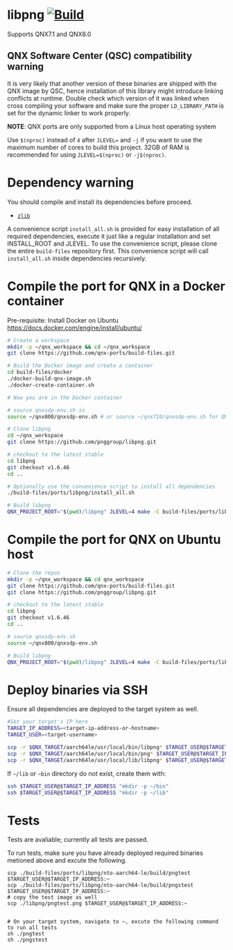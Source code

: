 # libpng [![Build](https://github.com/qnx-ports/build-files/actions/workflows/libpng.yml/badge.svg)](https://github.com/qnx-ports/build-files/actions/workflows/libpng.yml)

Supports QNX7.1 and QNX8.0

## QNX Software Center (QSC) compatibility warning

It is very likely that another version of these binaries are shipped with the QNX image by QSC, hence installation of this library might introduce linking conflicts at runtime. Double check which version of it was linked when cross compiling your software and make sure the proper `LD_LIBRARY_PATH` is set for the dynamic linker to work properly.

**NOTE**: QNX ports are only supported from a Linux host operating system

Use `$(nproc)` instead of `4` after `JLEVEL=` and `-j` if you want to use the maximum number of cores to build this project.
32GB of RAM is recommended for using `JLEVEL=$(nproc)` or `-j$(nproc)`.

# Dependency warning

You should compile and install its dependencies before proceed.
+ [`zlib`](https://github.com/qnx-ports/build-files/tree/main/ports/zlib)

A convenience script `install_all.sh` is provided for easy installation of all required dependencies, execute it just like a regular installation and set INSTALL_ROOT and JLEVEL.
To use the convenience script, please clone the entire `build-files` repository first. 
This convenience script will call `install_all.sh` inside dependencies recursively.

# Compile the port for QNX in a Docker container

Pre-requisite: Install Docker on Ubuntu https://docs.docker.com/engine/install/ubuntu/
```bash
# Create a workspace
mkdir -p ~/qnx_workspace && cd ~/qnx_workspace
git clone https://github.com/qnx-ports/build-files.git

# Build the Docker image and create a container
cd build-files/docker
./docker-build-qnx-image.sh
./docker-create-container.sh

# Now you are in the Docker container

# source qnxsdp-env.sh in
source ~/qnx800/qnxsdp-env.sh # or source ~/qnx710/qnxsdp-env.sh for QNX 7.1

# Clone libpng
cd ~/qnx_workspace
git clone https://github.com/pnggroup/libpng.git

# checkout to the latest stable
cd libpng
git checkout v1.6.46
cd ..

# Optionally use the convenience script to install all dependencies
./build-files/ports/libpng/install_all.sh

# Build libpng
QNX_PROJECT_ROOT="$(pwd)/libpng" JLEVEL=4 make -C build-files/ports/libpng install
```

# Compile the port for QNX on Ubuntu host
```bash
# Clone the repos
mkdir -p ~/qnx_workspace && cd qnx_workspace
git clone https://github.com/qnx-ports/build-files.git
git clone https://github.com/pnggroup/libpng.git

# checkout to the latest stable
cd libpng
git checkout v1.6.46
cd ..

# source qnxsdp-env.sh
source ~/qnx800/qnxsdp-env.sh

# Build libpng
QNX_PROJECT_ROOT="$(pwd)/libpng" JLEVEL=4 make -C build-files/ports/libpng install
```

# Deploy binaries via SSH
Ensure all dependencies are deployed to the target system as well.
```bash
#Set your target's IP here
TARGET_IP_ADDRESS=<target-ip-address-or-hostname>
TARGET_USER=<target-username>

scp -r $QNX_TARGET/aarch64le/usr/local/bin/libpng* $TARGET_USER@$TARGET_IP_ADDRESS:~/bin
scp -r $QNX_TARGET/aarch64le/usr/local/bin/png* $TARGET_USER@$TARGET_IP_ADDRESS:~/bin
scp -r $QNX_TARGET/aarch64le/usr/local/lib/libpng* $TARGET_USER@$TARGET_IP_ADDRESS:~/lib
```

If `~/lib` or `~bin` directory do not exist, create them with:
```bash
ssh $TARGET_USER@$TARGET_IP_ADDRESS "mkdir -p ~/bin"
ssh $TARGET_USER@$TARGET_IP_ADDRESS "mkdir -p ~/lib"
````

# Tests
Tests are avaliable; currently all tests are passed.

To run tests, make sure you have already deployed required binaries metioned above and excute the following.
```base
scp ./build-files/ports/libpng/nto-aarch64-le/build/pngtest $TARGET_USER@$TARGET_IP_ADDRESS:~
scp ./build-files/ports/libpng/nto-aarch64-le/build/pngstest $TARGET_USER@$TARGET_IP_ADDRESS:~
# copy the test image as well
scp ./libpng/pngtest.png $TARGET_USER@$TARGET_IP_ADDRESS:~


# On your target system, navigate to ~, excute the following command to run all tests
sh ./pngtest
sh ./pngstest
```
